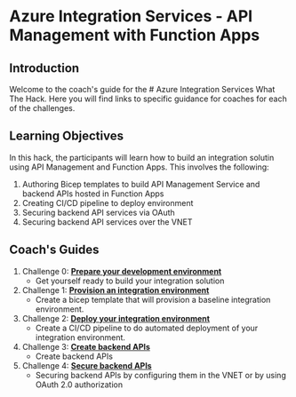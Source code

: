 # Azure Integration Services - API Management with Function Apps

## Introduction
Welcome to the coach's guide for the # Azure Integration Services What The Hack. Here you will find links to specific guidance for coaches for each of the challenges.

## Learning Objectives
In this hack, the participants will learn how to build an integration solutin using API Management and Function Apps.  This involves the following:

1. Authoring Bicep templates to build API Management Service and backend APIs hosted in Function Apps
2. Creating CI/CD pipeline to deploy environment
3. Securing backend API services via OAuth
4. Securing backend API services over the VNET

## Coach's Guides
1. Challenge 0: **[Prepare your development environment](Solution-00.md)**
   - Get yourself ready to build your integration solution
2. Challenge 1: **[Provision an integration environment](Solution-01.md)**
   - Create a bicep template that will provision a baseline integration environment.
3. Challenge 2: **[Deploy your integration environment](Solution-02.md)**
   - Create a CI/CD pipeline to do automated deployment of your integration environment.
4. Challenge 3: **[Create backend APIs](Solution-03.md)**
   - Create backend APIs
5. Challenge 4: **[Secure backend APIs](Solution-04.md)**
   - Securing backend APIs by configuring them in the VNET or by using OAuth 2.0 authorization